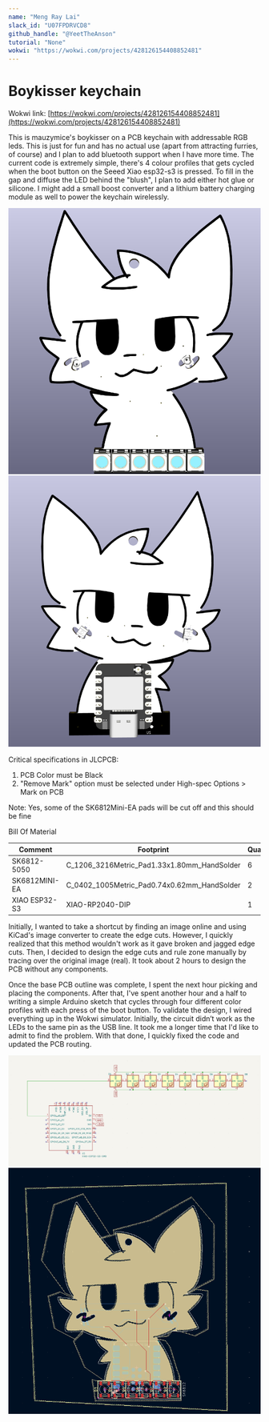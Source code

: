 ```yaml
---
name: "Meng Ray Lai"
slack_id: "U07FPDRVCD8"
github_handle: "@YeetTheAnson"
tutorial: "None"
wokwi: "https://wokwi.com/projects/428126154408852481"
---
```


# Boykisser keychain

Wokwi link: [https://wokwi.com/projects/428126154408852481](https://wokwi.com/projects/428126154408852481)

This is mauzymice's boykisser on a PCB keychain with addressable RGB leds. This is just for fun and has no actual use (apart from attracting furries, of course) and I plan to add bluetooth support when I have more time. The current code is extremely simple, there's 4 colour profiles that gets cycled when the boot button on the Seeed Xiao esp32-s3 is pressed. To fill in the gap and diffuse the LED behind the "blush", I plan to add either hot glue or silicone. I might add a small boost converter and a lithium battery charging module as well to power the keychain wirelessly.

<img title="Render1" alt="Alt text" src="assets/render1.png">
<img title="Render2" alt="Alt text" src="assets/render2.png">


Critical specifications in JLCPCB:
1. PCB Color must be Black
2. "Remove Mark" option must be selected under High-spec Options > Mark on PCB

Note:
Yes, some of the SK6812Mini-EA pads will be cut off and this should be fine


Bill Of Material

| Comment           | Footprint                                      | Quantity | LCSC     | Cost   |
|-------------------|------------------------------------------------|----------|----------|--------|
| SK6812-5050       | C_1206_3216Metric_Pad1.33x1.80mm_HandSolder    | 6        | -     |  -   |
| SK6812MINI-EA     | C_0402_1005Metric_Pad0.74x0.62mm_HandSolder    | 2        | -     |  -   |
| XIAO ESP32-S3     | XIAO-RP2040-DIP                                | 1        | -     |  -   |


Initially, I wanted to take a shortcut by finding an image online and using KiCad's image converter to create the edge cuts. However, I quickly realized that this method wouldn't work as it gave broken and jagged edge cuts. Then, I decided to design the edge cuts and rule zone manually by tracing over the original image (real). It took about 2 hours to design the PCB without any components.

Once the base PCB outline was complete, I spent the next hour picking and placing the components. After that, I've spent another hour and a half to writing a simple Arduino sketch that cycles through four different color profiles with each press of the boot button. To validate the design, I wired everything up in the Wokwi simulator. Initially, the circuit didn’t work as the LEDs to the same pin as the USB line. It took me a longer time that I'd like to admit to find the problem. With that done, I quickly fixed the code and updated the PCB routing.

<img title="Schematic" alt="Alt text" src="assets/schematic.png">
<img title="PCB" alt="Alt text" src="assets/pcb.png">
